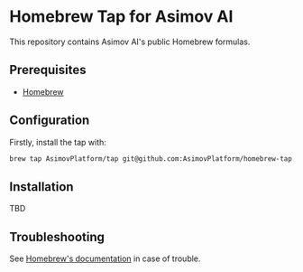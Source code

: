 # Homebrew Tap for Asimov AI

This repository contains Asimov AI's public Homebrew formulas.

## Prerequisites

- [Homebrew](https://brew.sh)

## Configuration

Firstly, install the tap with:

```bash
brew tap AsimovPlatform/tap git@github.com:AsimovPlatform/homebrew-tap.git
```

## Installation

TBD

## Troubleshooting

See [Homebrew's documentation](https://docs.brew.sh) in case of trouble.
